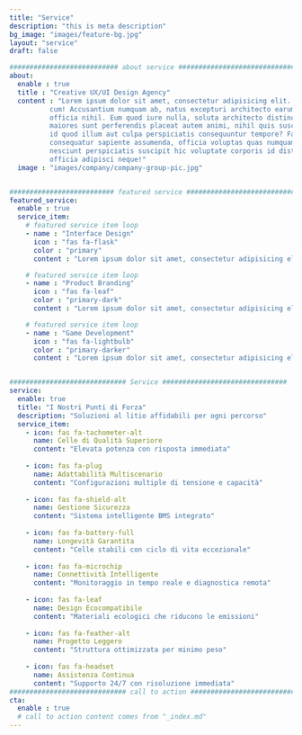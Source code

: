```yaml
---
title: "Service"
description: "this is meta description"
bg_image: "images/feature-bg.jpg"
layout: "service"
draft: false

########################### about service #############################
about:
  enable : true
  title : "Creative UX/UI Design Agency"
  content : "Lorem ipsum dolor sit amet, consectetur adipisicing elit. Voluptate soluta corporis odit, optio
          cum! Accusantium numquam ab, natus excepturi architecto earum ipsa aliquam, illum, omnis rerum, eveniet
          officia nihil. Eum quod iure nulla, soluta architecto distinctio. Nesciunt odio ullam expedita, neque fugit
          maiores sunt perferendis placeat autem animi, nihil quis suscipit quibusdam ut reiciendis doloribus natus nemo
          id quod illum aut culpa perspiciatis consequuntur tempore? Facilis nam vitae iure quisquam eius harum
          consequatur sapiente assumenda, officia voluptas quas numquam placeat, alias molestias nisi laudantium
          nesciunt perspiciatis suscipit hic voluptate corporis id distinctio earum. Dolor reprehenderit fuga dolore
          officia adipisci neque!"
  image : "images/company/company-group-pic.jpg"


########################## featured service ############################
featured_service:
  enable : true
  service_item:
    # featured service item loop
    - name : "Interface Design"
      icon : "fas fa-flask"
      color : "primary"
      content : "Lorem ipsum dolor sit amet, consectetur adipisicing elit. Saepe enim impedit repudiandae omnis est temporibus."

    # featured service item loop
    - name : "Product Branding"
      icon : "fas fa-leaf"
      color : "primary-dark"
      content : "Lorem ipsum dolor sit amet, consectetur adipisicing elit. Saepe enim impedit repudiandae omnis est temporibus."

    # featured service item loop
    - name : "Game Development"
      icon : "fas fa-lightbulb"
      color : "primary-darker"
      content : "Lorem ipsum dolor sit amet, consectetur adipisicing elit. Saepe enim impedit repudiandae omnis est temporibus."


############################# Service ###############################
service:
  enable: true
  title: "I Nostri Punti di Forza"
  description: "Soluzioni al litio affidabili per ogni percorso"
  service_item:
    - icon: fas fa-tachometer-alt
      name: Celle di Qualità Superiore
      content: "Elevata potenza con risposta immediata"
    
    - icon: fas fa-plug
      name: Adattabilità Multiscenario
      content: "Configurazioni multiple di tensione e capacità"
    
    - icon: fas fa-shield-alt
      name: Gestione Sicurezza
      content: "Sistema intelligente BMS integrato"
    
    - icon: fas fa-battery-full
      name: Longevità Garantita
      content: "Celle stabili con ciclo di vita eccezionale"
    
    - icon: fas fa-microchip
      name: Connettività Intelligente
      content: "Monitoraggio in tempo reale e diagnostica remota"
    
    - icon: fas fa-leaf
      name: Design Ecocompatibile
      content: "Materiali ecologici che riducono le emissioni"
    
    - icon: fas fa-feather-alt
      name: Progetto Leggero
      content: "Struttura ottimizzata per minimo peso"
    
    - icon: fas fa-headset
      name: Assistenza Continua
      content: "Supporto 24/7 con risoluzione immediata"
############################# call to action #################################
cta:
  enable : true
  # call to action content comes from "_index.md"
---
```

